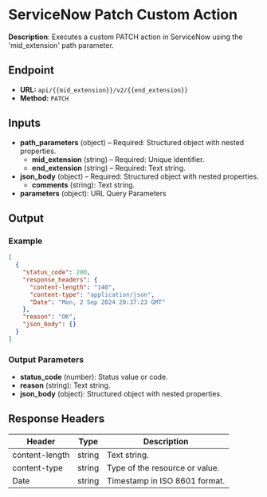 # ServiceNow Patch Custom Action

**Description**: Executes a custom PATCH action in ServiceNow using the 'mid_extension' path parameter.

## Endpoint

- **URL:** `api/{{mid_extension}}/v2/{{end_extension}}`
- **Method:** `PATCH`
## Inputs

- **path_parameters** (object) – Required: Structured object with nested properties.
  - **mid_extension** (string) – Required: Unique identifier.
  - **end_extension** (string) – Required: Text string.
- **json_body** (object) – Required: Structured object with nested properties.
  - **comments** (string): Text string.
- **parameters** (object): URL Query Parameters
## Output

### Example

```json
[
  {
    "status_code": 200,
    "response_headers": {
      "content-length": "140",
      "content-type": "application/json",
      "Date": "Mon, 2 Sep 2024 20:37:23 GMT"
    },
    "reason": "OK",
    "json_body": {}
  }
]
```
### Output Parameters

- **status_code** (number): Status value or code.
- **reason** (string): Text string.
- **json_body** (object): Structured object with nested properties.
## Response Headers

| Header | Type | Description |
|--------|------|-------------|
| content-length | string | Text string. |
| content-type | string | Type of the resource or value. |
| Date | string | Timestamp in ISO 8601 format. |